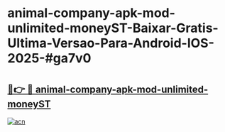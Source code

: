 # animal-company-apk-mod-unlimited-moneyST-Baixar-Gratis-Ultima-Versao-Para-Android-IOS-2025-#ga7v0

# <h2><a href="https://ainizakaria.my?title=animal-company-apk-mod-unlimited-moneyST&ref=22M">🔗👉 🔴 animal-company-apk-mod-unlimited-moneyST</a></h2>

[![acn](https://github.com/user-attachments/assets/0f9c940e-d8b0-45ae-aac7-cd30a18b3e1c)](https://ainizakaria.my?title=animal-company-apk-mod-unlimited-moneyST&ref=22M)

